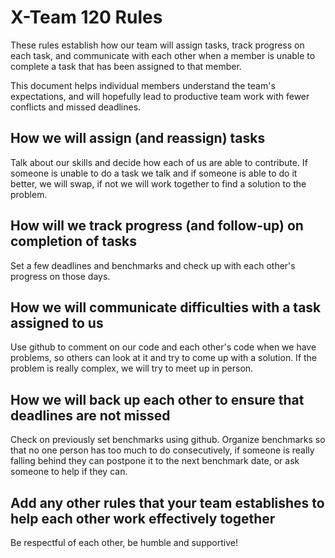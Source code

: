 # X-Team 120 Rules

These rules establish how our team will assign tasks,
track progress on each task, and communicate with each other 
when a member is unable to complete a task that has been assigned to that member.

This document helps individual members understand the team's expectations,
and will hopefully lead to productive team work with fewer conflicts
and missed deadlines.

## How we will assign (and reassign) tasks
Talk about our skills and decide how each of us are able to contribute. If someone is unable to do a task we talk and if someone is able to do it better, we will swap, if not we will work together to find a solution to the problem. 


## How will we track progress (and follow-up) on completion of tasks
Set a few deadlines and benchmarks and check up with each other's progress on those days. 


## How we will communicate difficulties with a task assigned to us
Use github to comment on our code and each other's code when we have problems, so others can look at it and try to come up with a solution.
If the problem is really complex, we will try to meet up in person. 


## How we will back up each other to ensure that deadlines are not missed
Check on previously set benchmarks using github. Organize benchmarks so that no one person has too much to do consecutively,
if someone is really falling behind they can postpone it to the next benchmark date, or ask someone to help if they can. 


## Add any other rules that your team establishes to help each other work effectively together
Be respectful of each other, be humble and supportive!


